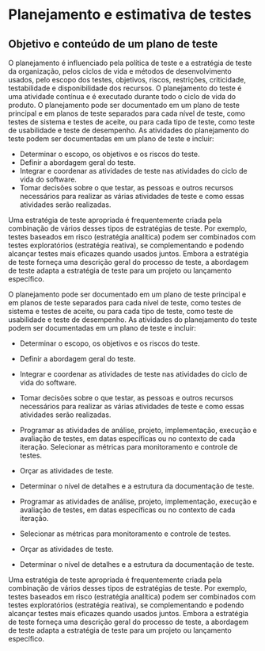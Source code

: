 # Planejamento e estimativa de testes

## Objetivo e conteúdo de um plano de teste
O planejamento é influenciado pela política de teste e a estratégia de teste da organização, pelos ciclos de  vida e métodos de desenvolvimento usados, pelo escopo dos testes, objetivos, riscos,  restrições, criticidade, testabilidade e disponibilidade dos recursos.
O planejamento do teste é uma atividade contínua e é executado durante todo o ciclo de vida do produto. O planejamento pode ser documentado em um plano de teste principal e em planos de teste separados para cada nível de teste, como testes de sistema e testes de aceite, ou para cada tipo de teste, como teste de usabilidade e teste de desempenho. As atividades do planejamento do teste podem ser documentadas em um plano de teste e incluir:
* Determinar o escopo, os objetivos e os riscos do teste.
* Definir a abordagem geral do teste.
* Integrar e coordenar as atividades de teste nas atividades do ciclo de vida do software.
* Tomar decisões sobre o que testar, as pessoas e outros recursos necessários para realizar as várias atividades de teste e como essas atividades serão realizadas.

Uma estratégia de teste apropriada é frequentemente criada pela combinação de vários desses tipos de estratégias de teste. Por exemplo, testes baseados em risco (estratégia analítica) podem ser combinados com testes exploratórios (estratégia reativa), se complementando e podendo alcançar testes mais eficazes quando usados juntos.
Embora a estratégia de teste forneça uma descrição geral do processo de teste, a abordagem de teste adapta a estratégia de teste para um projeto ou lançamento específico.

O planejamento pode ser documentado em um plano de teste principal e em planos de teste separados para cada nível de teste, como testes de sistema e testes de aceite, ou para cada tipo de teste, como teste de usabilidade e teste de desempenho. As atividades do planejamento do teste podem ser documentadas em um plano de teste e incluir:
* Determinar o escopo, os objetivos e os riscos do teste.
* Definir a abordagem geral do teste.
* Integrar e coordenar as atividades de teste nas atividades do ciclo de vida do software.
* Tomar decisões sobre o que testar, as pessoas e outros recursos necessários para realizar as várias atividades de teste e como essas atividades serão realizadas.
* Programar as atividades de análise, projeto, implementação, execução e avaliação de testes, em datas específicas ou no contexto de cada iteração.
 Selecionar as métricas para monitoramento e controle de testes.

* Orçar as atividades de teste.
* Determinar o nível de detalhes e a estrutura da documentação de teste.
* Programar as atividades de análise, projeto, implementação, execução e avaliação de testes, em datas específicas ou no contexto de cada iteração.
* Selecionar as métricas para monitoramento e controle de testes.
* Orçar as atividades de teste.
* Determinar o nível de detalhes e a estrutura da documentação de teste.

Uma estratégia de teste apropriada é frequentemente criada pela combinação de vários desses tipos de estratégias de teste. Por exemplo, testes baseados em risco (estratégia analítica) podem ser combinados com testes exploratórios (estratégia reativa), se complementando e podendo alcançar testes mais eficazes quando usados juntos.
Embora a estratégia de teste forneça uma descrição geral do processo de teste, a abordagem de teste adapta a estratégia de teste para um projeto ou lançamento específico.